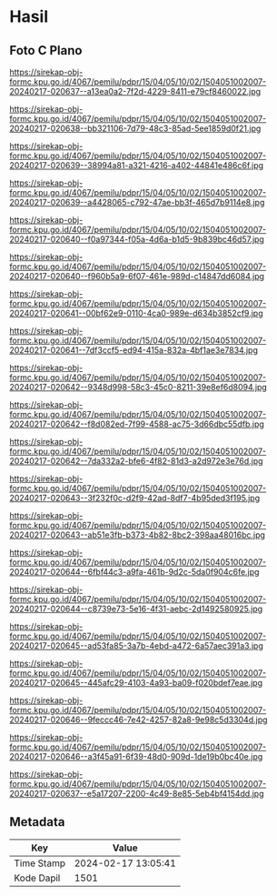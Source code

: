 # Hasil

## Foto C Plano

https://sirekap-obj-formc.kpu.go.id/4067/pemilu/pdpr/15/04/05/10/02/1504051002007-20240217-020637--a13ea0a2-7f2d-4229-8411-e79cf8460022.jpg

https://sirekap-obj-formc.kpu.go.id/4067/pemilu/pdpr/15/04/05/10/02/1504051002007-20240217-020638--bb321106-7d79-48c3-85ad-5ee1859d0f21.jpg

https://sirekap-obj-formc.kpu.go.id/4067/pemilu/pdpr/15/04/05/10/02/1504051002007-20240217-020639--38994a81-a321-4216-a402-44841e486c6f.jpg

https://sirekap-obj-formc.kpu.go.id/4067/pemilu/pdpr/15/04/05/10/02/1504051002007-20240217-020639--a4428065-c792-47ae-bb3f-465d7b9114e8.jpg

https://sirekap-obj-formc.kpu.go.id/4067/pemilu/pdpr/15/04/05/10/02/1504051002007-20240217-020640--f0a97344-f05a-4d6a-b1d5-9b839bc46d57.jpg

https://sirekap-obj-formc.kpu.go.id/4067/pemilu/pdpr/15/04/05/10/02/1504051002007-20240217-020640--f960b5a9-6f07-461e-989d-c14847dd6084.jpg

https://sirekap-obj-formc.kpu.go.id/4067/pemilu/pdpr/15/04/05/10/02/1504051002007-20240217-020641--00bf62e9-0110-4ca0-989e-d634b3852cf9.jpg

https://sirekap-obj-formc.kpu.go.id/4067/pemilu/pdpr/15/04/05/10/02/1504051002007-20240217-020641--7df3ccf5-ed94-415a-832a-4bf1ae3e7834.jpg

https://sirekap-obj-formc.kpu.go.id/4067/pemilu/pdpr/15/04/05/10/02/1504051002007-20240217-020642--9348d998-58c3-45c0-8211-39e8ef6d8094.jpg

https://sirekap-obj-formc.kpu.go.id/4067/pemilu/pdpr/15/04/05/10/02/1504051002007-20240217-020642--f8d082ed-7f99-4588-ac75-3d66dbc55dfb.jpg

https://sirekap-obj-formc.kpu.go.id/4067/pemilu/pdpr/15/04/05/10/02/1504051002007-20240217-020642--7da332a2-bfe6-4f82-81d3-a2d972e3e76d.jpg

https://sirekap-obj-formc.kpu.go.id/4067/pemilu/pdpr/15/04/05/10/02/1504051002007-20240217-020643--3f232f0c-d2f9-42ad-8df7-4b95ded3f195.jpg

https://sirekap-obj-formc.kpu.go.id/4067/pemilu/pdpr/15/04/05/10/02/1504051002007-20240217-020643--ab51e3fb-b373-4b82-8bc2-398aa48016bc.jpg

https://sirekap-obj-formc.kpu.go.id/4067/pemilu/pdpr/15/04/05/10/02/1504051002007-20240217-020644--6fbf44c3-a9fa-461b-9d2c-5da0f904c6fe.jpg

https://sirekap-obj-formc.kpu.go.id/4067/pemilu/pdpr/15/04/05/10/02/1504051002007-20240217-020644--c8739e73-5e16-4f31-aebc-2d1492580925.jpg

https://sirekap-obj-formc.kpu.go.id/4067/pemilu/pdpr/15/04/05/10/02/1504051002007-20240217-020645--ad53fa85-3a7b-4ebd-a472-6a57aec391a3.jpg

https://sirekap-obj-formc.kpu.go.id/4067/pemilu/pdpr/15/04/05/10/02/1504051002007-20240217-020645--445afc29-4103-4a93-ba09-f020bdef7eae.jpg

https://sirekap-obj-formc.kpu.go.id/4067/pemilu/pdpr/15/04/05/10/02/1504051002007-20240217-020646--9feccc46-7e42-4257-82a8-9e98c5d3304d.jpg

https://sirekap-obj-formc.kpu.go.id/4067/pemilu/pdpr/15/04/05/10/02/1504051002007-20240217-020646--a3f45a91-6f39-48d0-909d-1de19b0bc40e.jpg

https://sirekap-obj-formc.kpu.go.id/4067/pemilu/pdpr/15/04/05/10/02/1504051002007-20240217-020637--e5a17207-2200-4c49-8e85-5eb4bf4154dd.jpg


## Metadata

| Key        | Value               |
| ---------- | ------------------- |
| Time Stamp | 2024-02-17 13:05:41 |
| Kode Dapil | 1501                |



